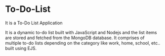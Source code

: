 # To-Do-List
It is a To-Do List Application

It is a dynamic to-do list built with JavaScript and Nodejs and the list items are stored and fetched from the MongoDB database. It comprises of multiple to-do lists depending on the category like work, home, school, etc.. built using EJS.
